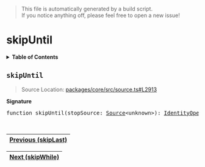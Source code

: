 > This file is automatically generated by a build script.<br>If you notice anything off, please feel free to open a new issue!

# skipUntil

<details><summary><b>Table of Contents</b></summary><br>

1. [<code>skipUntil</code>](#skipUntil)</details>

## <a name="skipUntil"></a><code>skipUntil</code>

> Source Location: [packages\/core\/src\/source.ts#L2913](..\/..\/packages\/core\/src\/source.ts#L2913)

<b>Signature</b>

<pre>function skipUntil(stopSource: <a href="../03-api-source/00-Source.md#Source-Interface">Source</a>&lt;unknown&gt;): <a href="001-IdentityOperator.md#IdentityOperator">IdentityOperator</a></pre><br>

| [Previous \(skipLast\)](071-skipLast.md#readme) |
| --- |

<div align="right">

| [Next \(skipWhile\)](073-skipWhile.md#readme) |
| --- |
</div>
